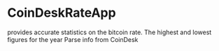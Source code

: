 # CoinDeskRateApp


provides accurate statistics on the bitcoin rate. The highest and lowest figures for the year
Parse info from CoinDesk
